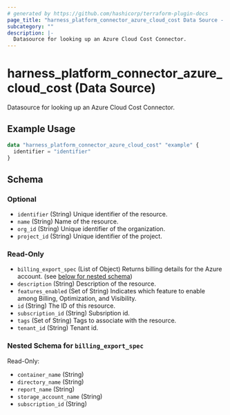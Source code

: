 ```yaml
---
# generated by https://github.com/hashicorp/terraform-plugin-docs
page_title: "harness_platform_connector_azure_cloud_cost Data Source - terraform-provider-harness"
subcategory: ""
description: |-
  Datasource for looking up an Azure Cloud Cost Connector.
---
```


# harness_platform_connector_azure_cloud_cost (Data Source)

Datasource for looking up an Azure Cloud Cost Connector.

## Example Usage

```terraform
data "harness_platform_connector_azure_cloud_cost" "example" {
  identifier = "identifier"
}
```

<!-- schema generated by tfplugindocs -->
## Schema

### Optional

- `identifier` (String) Unique identifier of the resource.
- `name` (String) Name of the resource.
- `org_id` (String) Unique identifier of the organization.
- `project_id` (String) Unique identifier of the project.

### Read-Only

- `billing_export_spec` (List of Object) Returns billing details for the Azure account. (see [below for nested schema](#nestedatt--billing_export_spec))
- `description` (String) Description of the resource.
- `features_enabled` (Set of String) Indicates which feature to enable among Billing, Optimization, and Visibility.
- `id` (String) The ID of this resource.
- `subscription_id` (String) Subsription id.
- `tags` (Set of String) Tags to associate with the resource.
- `tenant_id` (String) Tenant id.

<a id="nestedatt--billing_export_spec"></a>
### Nested Schema for `billing_export_spec`

Read-Only:

- `container_name` (String)
- `directory_name` (String)
- `report_name` (String)
- `storage_account_name` (String)
- `subscription_id` (String)


